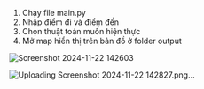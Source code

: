 1. Chạy file main.py
2. Nhập điểm đi và điểm đến
3. Chọn thuật toán muốn hiện thực
4. Mở map hiển thị trên bản đồ ở folder output

![Screenshot 2024-11-22 142603](https://github.com/user-attachments/assets/f7c12d47-2e1d-419e-9f89-90e8f0f3c2de)

![Uploading Screenshot 2024-11-22 142827.png…]()
